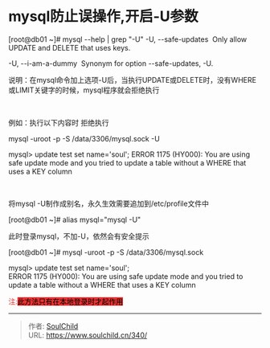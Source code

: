 # mysql防止误操作,开启-U参数

<!--more-->
[root@db01 ~]# mysql --help | grep "\-U"
-U, --safe-updates  Only allow UPDATE and DELETE that uses keys.

-U, --i-am-a-dummy  Synonym for option --safe-updates, -U.

<span style="font-family: -apple-system, &quot;font-size:16px; white-space: normal;">说明：在mysql命令加上选项-U后，当执行UPDATE或DELETE时，没有WHERE或LIMIT关键字的时候，mysql程序就会拒绝执行</span>

&nbsp;

例如：执行以下内容时 拒绝执行

mysql -uroot -p -S /data/3306/mysql.sock -U

mysql&gt; update test set name='soul';
ERROR 1175 (HY000): You are using safe update mode and you tried to update a table without a WHERE that uses a KEY column

&nbsp;

将mysql -U制作成别名，永久生效需要追加到/etc/profile文件中

<span style="white-space: normal;">[root@db01 ~]# </span>alias mysql="mysql -U"

此时登录mysql，不加-U，依然会有安全提示

[root@db01 ~]# mysql -uroot -p -S /data/3306/mysql.sock

<span style="white-space: normal;">mysql&gt; update test set name='soul';</span><br style="white-space: normal;" /><span style="white-space: normal;">ERROR 1175 (HY000): You are using safe update mode and you tried to update a table without a WHERE that uses a KEY column</span>

<span style="color: #e53333;">注:<span style="background-color: #e53333; color: #000000;">此方法只有在本地登录时才起作用</span></span>


---

> 作者: [SoulChild](https://www.soulchild.cn)  
> URL: https://www.soulchild.cn/340/  

